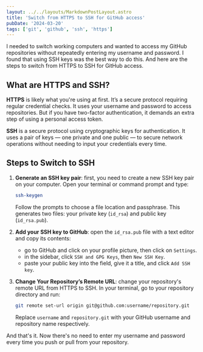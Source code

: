 ```yaml
---
layout: ../../layouts/MarkdownPostLayout.astro
title: 'Switch from HTTPS to SSH for GitHub access'
pubDate: '2024-03-20'
tags: ['git', 'github', 'ssh', 'https']
---
```


I needed to switch working computers and wanted to access my GitHub repositories without repeatedly entering my username and password. I found that using SSH keys was the best way to do this. And here are the steps to switch from HTTPS to SSH for GitHub access.

## What are HTTPS and SSH?

**HTTPS** is likely what you're using at first. It’s a secure protocol requiring regular credential checks. It uses your username and password to access repositories. But if you have two-factor authentication, it demands an extra step of using a personal access token.

**SSH** is a secure protocol using cryptographic keys for authentication. It uses a pair of keys — one private and one public — to secure network operations without needing to input your credentials every time.

## Steps to Switch to SSH

1. **Generate an SSH key pair**: first, you need to create a new SSH key pair on your computer. Open your terminal or command prompt and type:

   ```sh
   ssh-keygen
   ```

   Follow the prompts to choose a file location and passphrase. This generates two files: your private key (`id_rsa`) and public key (`id_rsa.pub`).

2. **Add your SSH key to GitHub**: open the `id_rsa.pub` file with a text editor and copy its contents:

   - go to GitHub and click on your profile picture, then click on `Settings`.
   - in the sidebar, click `SSH and GPG Keys`, then `New SSH Key`.
   - paste your public key into the field, give it a title, and click `Add SSH key`.

3. **Change Your Repository’s Remote URL**: change your repository's remote URL from HTTPS to SSH. In your terminal, go to your repository directory and run:

   ```sh
   git remote set-url origin git@github.com:username/repository.git
   ```

   Replace `username` and `repository.git` with your GitHub username and repository name respectively.

And that's it. Now there's no need to enter my username and password every time you push or pull from your repository.
